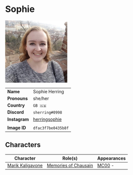 # Sophie

<img src="https://raw.githubusercontent.com/jesskelsall/astarus-images/main/players/dfac3f7be0435b8f.png" height="200" />

|||
| --- | --- |
| **Name** | Sophie Herring | player.3
| **Pronouns** | she/her |
| **Country** | `GB 🇬🇧` |
| **Discord** | `sherring#0998` |
| **Instagram** | [herringsophie](https://www.instagram.com/herringsophie/) |
||
| **Image ID** | `dfac3f7be0435b8f` |

## Characters

| Character | Role(s) | Appearances |
| --- | --- | --- |
| [Marik Kaligavone](../characters/marik-kaligavone.md) | [Memories of Chausain](../campaigns/C3-memories-of-chausain.md) | [MC00](../sessions/MC00.md) - |
